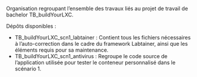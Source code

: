Organisation regroupant l’ensemble des travaux liés au projet de travail de bachelor TB_buildYourLXC.

Dépôts disponibles :

- TB_buildYourLXC_scn1_labtainer : Contient tous les fichiers nécessaires à l’auto-correction dans le cadre du framework Labtainer, ainsi que les éléments requis pour sa maintenance.
- TB_buildYourLXC_scn1_antivirus : Regroupe le code source de l’application utilisée pour tester le conteneur personnalisé dans le scénario 1.
